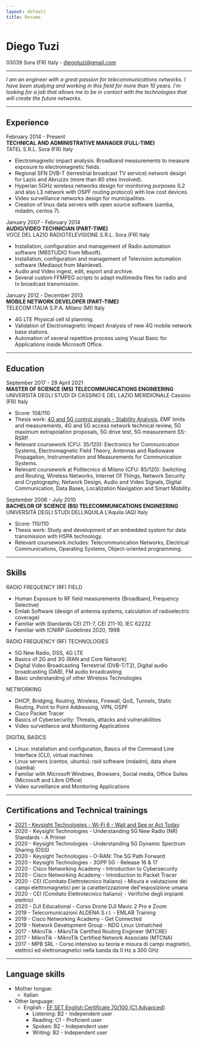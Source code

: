```yaml
---
layout: default
title: Resume
---
```


Diego Tuzi
==========

03039 Sora (FR) Italy - [diegotuzi@gmail.com](mailto:diegotuzi@gmail.com)

---
*I am an engineer with a great passion for telecommunications networks. I have been studying and working in this field for more than 10 years. I'm looking for a job that allows me to be in contact with the technologies that will create the future networks.*

---

Experience
----------

February 2014 - Present<br>
**TECHNICAL AND ADMINISTRATIVE MANAGER (FULL-TIME)**<br>
TATEL S.R.L. Sora (FR) Italy

* Electromagnetic impact analysis: Broadband measurements to measure exposure to electromagnetic fields.
* Regional SFN DVB-T (terrestrial broadcast TV service) network design for Lazio and Abruzzo (more than 80 sites involved).
* Hyperlan 5GHz wireless networks design for monitoring purposes (L2 and also L3 network with OSPF routing protocol) with low cost devices.
* Video surveillance networks design for municipalities.
* Creation of linux data servers with open source software (samba, mdadm, centos 7).

January 2007 - February 2014<br>
**AUDIO/VIDEO TECHNICIAN (PART-TIME)**<br>
VOCE DEL LAZIO RADIOTELEVISIONE S.R.L. Sora (FR) Italy

* Installation, configuration and management of Radio automation software (MBSTUDIO from Mbsoft).
* Installation, configuration and management of Television automation software (Mediaout from Mainlevel).
* Audio and Video ingest, edit, export and archive.
* Several custom FFMPEG scripts to adapt multimedia files for radio and tv broadcast transmission.

January 2012 - December 2013<br>
**MOBILE NETWORK DEVELOPER (PART-TIME)**<br>
TELECOM ITALIA S.P.A. Milano (MI) Italy

* 4G LTE Physical cell id planning.
* Validation of Electromagnetic Impact Analysis of new 4G mobile network base stations.
* Automation of several repetitive process using Visual Basic for Applications inside Microsoft Office.

---

Education
----------

September 2017 - 29 April 2021<br>
**MASTER OF SCIENCE (MS) TELECOMMUNICATIONS ENGINEERING**<br>
UNIVERSITÀ DEGLI STUDI DI CASSINO E DEL LAZIO MERIDIONALE Cassino (FR) Italy

* Score: 108/110
* Thesis work: [4G and 5G control signals – Stability Analysis](https://diegotuzi.github.io/2021/04/29/unicas-thesis.html), EMF limits and measurements, 4G and 5G access network technical review, 5G maximum extrapolation proposals, 5G drive test, 5G measurement SS-RSRP.
* Relevant coursework (CFU: 35/120): Electronics for Communication Systems, Electromagnetic Field Theory, Antennas and Radiowave Propagation, Instrumentation and Measurements for Communication Systems.
* Relevant coursework at Politecnico di Milano (CFU: 85/120): Switching and Routing, Wireless Networks, Internet Of Things, Network Security and Cryptography, Network Design, Audio and Video Signals, Digital Communication, Data Bases, Localization Navigation and Smart Mobility.

September 2006 - July 2010<br>
**BACHELOR OF SCIENCE (BS) TELECOMMUNICATIONS ENGINEERING**<br>
UNIVERSITÀ DEGLI STUDI DELL’AQUILA L'Aquila (AQ) Italy

* Score: 110/110
* Thesis work: Study and development of an embedded system for data transmission with HSPA technology.
* Relevant coursework includes: Telecommunication Networks, Electrical Communications, Operating Systems, Object-oriented programming.

---

Skills
------

RADIO FREQUENCY (RF) FIELD
* Human Exposure to RF field measurements (Broadband, Frequency Selective)
* Emlab Software (design of antenna systems, calculation of radioelectric coverage)
* Familiar with Standards CEI 211-7, CEI 211-10, IEC 62232
* Familiar with ICNIRP Guidelines 2020, 1998

RADIO FREQUENCY (RF) TECHNOLOGIES
* 5G New Radio, DSS, 4G LTE
* Basics of 2G and 3G (RAN and Core Network)
* Digital Video Broadcasting Terrestrial (DVB-T/T2), Digital audio broadcasting (DAB), FM audio broadcasting
* Basic understanding of other Wireless Technologies

NETWORKING
* DHCP, Bridging, Routing, Wireless, Firewall, QoS, Tunnels, Static Routing, Point to Point Addressing, VPN, OSPF
* Cisco Packet Tracer
* Basics of Cybersecurity: Threats, attacks and vulnerabilities
* Video surveillance and Monitoring Applications

DIGITAL BASICS
* Linux: installation and configuration, Basics of the Command Line Interface (CLI), virtual machines
* Linux servers (centos, ubuntu): raid software (mdadm), data share (samba)
* Familiar with Microsoft Windows, Browsers, Social media, Office Suites (Microsoft and Libre Office)
* Video surveillance and Monitoring Applications

---

Certifications and Technical trainings
------

* [2021 - Keysight Technologies - Wi-Fi 6 - Wait and See or Act Today](https://diegotuzi.github.io/2021/06/10/webinar-wifi6.html)
* 2020 - Keysight Technologies - Understanding 5G New Radio (NR) Standards - A Primer
* 2020 - Keysight Technologies - Understanding 5G Dynamic Spectrum Sharing (DSS)
* 2020 - Keysight Technologies - O-RAN: The 5G Path Forward
* 2020 - Keysight Technologies - 3GPP 5G - Release 16 & 17
* 2020 - Cisco Networking Academy - Introduction to Cybersecurity
* 2020 - Cisco Networking Academy - Introduction to Packet Tracer
* 2020 - CEI (Comitato Elettrotecnico Italiano) - Misura e valutazione dei campi elettromagnetici per la caratterizzazione dell'esposizione umana
* 2020 - CEI (Comitato Elettrotecnico Italiano) - Verifiche degli impianti elettrici
* 2020 - DJI Educational - Corso Drone DJI Mavic 2 Pro e Zoom
* 2019 - Telecomunicazioni ALDENA S.r.l. - EMLAB Training
* 2019 - Cisco Networking Academy - Get Connected
* 2019 - Network Development Group - NDG Linux Unhatched
* 2017 - MikroTik - MikroTik Certified Routing Engineer (MTCRE)
* 2017 - MikroTik - MikroTik Certified Network Associate (MTCNA)
* 2017 - MPB SRL - Corso intensivo su teoria e misura di campi magnetici, elettrici ed elettromagnetici nella banda da 0 Hz a 300 GHz

---

Language skills
------

* Mother tongue: 
    * Italian
* Other language:
    * English - [EF SET English Certificate 70/100 (C1 Advanced)](https://www.efset.org/cert/aA34sY)
        * Listening: B2 - Independent user
        * Reading: C1 - Proficient user
        * Spoken: B2 - Independent user
        * Writing: B2 - Independent user